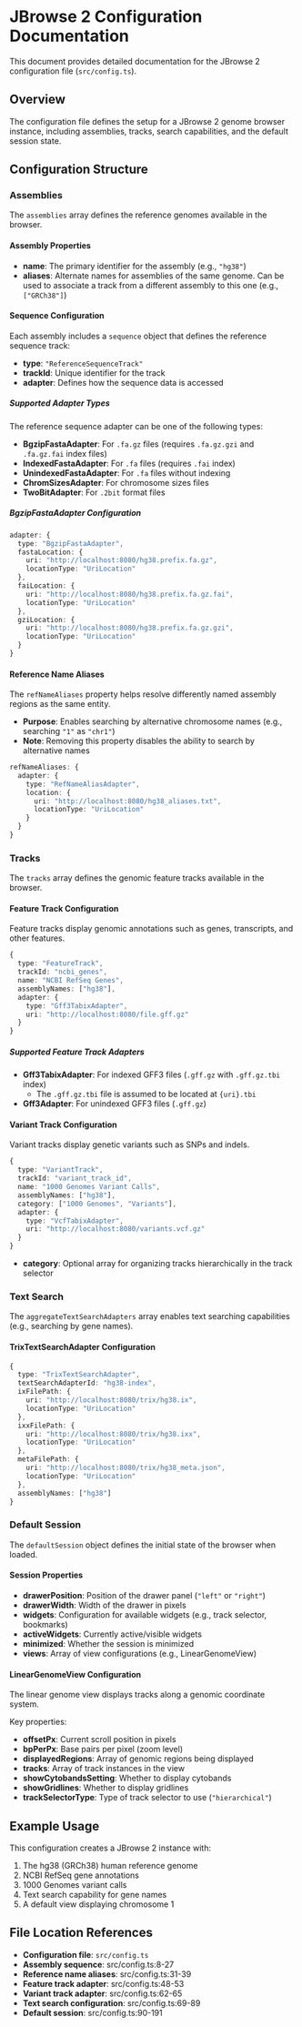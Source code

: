 # JBrowse 2 Configuration Documentation

This document provides detailed documentation for the JBrowse 2 configuration file (`src/config.ts`).

## Overview

The configuration file defines the setup for a JBrowse 2 genome browser instance, including assemblies, tracks, search capabilities, and the default session state.

## Configuration Structure

### Assemblies

The `assemblies` array defines the reference genomes available in the browser.

#### Assembly Properties

- **name**: The primary identifier for the assembly (e.g., `"hg38"`)
- **aliases**: Alternate names for assemblies of the same genome. Can be used to associate a track from a different assembly to this one (e.g., `["GRCh38"]`)

#### Sequence Configuration

Each assembly includes a `sequence` object that defines the reference sequence track:

- **type**: `"ReferenceSequenceTrack"`
- **trackId**: Unique identifier for the track
- **adapter**: Defines how the sequence data is accessed

##### Supported Adapter Types

The reference sequence adapter can be one of the following types:
- **BgzipFastaAdapter**: For `.fa.gz` files (requires `.fa.gz.gzi` and `.fa.gz.fai` index files)
- **IndexedFastaAdapter**: For `.fa` files (requires `.fai` index)
- **UnindexedFastaAdapter**: For `.fa` files without indexing
- **ChromSizesAdapter**: For chromosome sizes files
- **TwoBitAdapter**: For `.2bit` format files

##### BgzipFastaAdapter Configuration

```typescript
adapter: {
  type: "BgzipFastaAdapter",
  fastaLocation: {
    uri: "http://localhost:8080/hg38.prefix.fa.gz",
    locationType: "UriLocation"
  },
  faiLocation: {
    uri: "http://localhost:8080/hg38.prefix.fa.gz.fai",
    locationType: "UriLocation"
  },
  gziLocation: {
    uri: "http://localhost:8080/hg38.prefix.fa.gz.gzi",
    locationType: "UriLocation"
  }
}
```

#### Reference Name Aliases

The `refNameAliases` property helps resolve differently named assembly regions as the same entity.

- **Purpose**: Enables searching by alternative chromosome names (e.g., searching `"1"` as `"chr1"`)
- **Note**: Removing this property disables the ability to search by alternative names

```typescript
refNameAliases: {
  adapter: {
    type: "RefNameAliasAdapter",
    location: {
      uri: "http://localhost:8080/hg38_aliases.txt",
      locationType: "UriLocation"
    }
  }
}
```

### Tracks

The `tracks` array defines the genomic feature tracks available in the browser.

#### Feature Track Configuration

Feature tracks display genomic annotations such as genes, transcripts, and other features.

```typescript
{
  type: "FeatureTrack",
  trackId: "ncbi_genes",
  name: "NCBI RefSeq Genes",
  assemblyNames: ["hg38"],
  adapter: {
    type: "Gff3TabixAdapter",
    uri: "http://localhost:8080/file.gff.gz"
  }
}
```

##### Supported Feature Track Adapters

- **Gff3TabixAdapter**: For indexed GFF3 files (`.gff.gz` with `.gff.gz.tbi` index)
  - The `.gff.gz.tbi` file is assumed to be located at `{uri}.tbi`
- **Gff3Adapter**: For unindexed GFF3 files (`.gff.gz`)

#### Variant Track Configuration

Variant tracks display genetic variants such as SNPs and indels.

```typescript
{
  type: "VariantTrack",
  trackId: "variant_track_id",
  name: "1000 Genomes Variant Calls",
  assemblyNames: ["hg38"],
  category: ["1000 Genomes", "Variants"],
  adapter: {
    type: "VcfTabixAdapter",
    uri: "http://localhost:8080/variants.vcf.gz"
  }
}
```

- **category**: Optional array for organizing tracks hierarchically in the track selector

### Text Search

The `aggregateTextSearchAdapters` array enables text searching capabilities (e.g., searching by gene names).

#### TrixTextSearchAdapter Configuration

```typescript
{
  type: "TrixTextSearchAdapter",
  textSearchAdapterId: "hg38-index",
  ixFilePath: {
    uri: "http://localhost:8080/trix/hg38.ix",
    locationType: "UriLocation"
  },
  ixxFilePath: {
    uri: "http://localhost:8080/trix/hg38.ixx",
    locationType: "UriLocation"
  },
  metaFilePath: {
    uri: "http://localhost:8080/trix/hg38_meta.json",
    locationType: "UriLocation"
  },
  assemblyNames: ["hg38"]
}
```

### Default Session

The `defaultSession` object defines the initial state of the browser when loaded.

#### Session Properties

- **drawerPosition**: Position of the drawer panel (`"left"` or `"right"`)
- **drawerWidth**: Width of the drawer in pixels
- **widgets**: Configuration for available widgets (e.g., track selector, bookmarks)
- **activeWidgets**: Currently active/visible widgets
- **minimized**: Whether the session is minimized
- **views**: Array of view configurations (e.g., LinearGenomeView)

#### LinearGenomeView Configuration

The linear genome view displays tracks along a genomic coordinate system.

Key properties:
- **offsetPx**: Current scroll position in pixels
- **bpPerPx**: Base pairs per pixel (zoom level)
- **displayedRegions**: Array of genomic regions being displayed
- **tracks**: Array of track instances in the view
- **showCytobandsSetting**: Whether to display cytobands
- **showGridlines**: Whether to display gridlines
- **trackSelectorType**: Type of track selector to use (`"hierarchical"`)

## Example Usage

This configuration creates a JBrowse 2 instance with:
1. The hg38 (GRCh38) human reference genome
2. NCBI RefSeq gene annotations
3. 1000 Genomes variant calls
4. Text search capability for gene names
5. A default view displaying chromosome 1

## File Location References

- **Configuration file**: `src/config.ts`
- **Assembly sequence**: src/config.ts:8-27
- **Reference name aliases**: src/config.ts:31-39
- **Feature track adapter**: src/config.ts:48-53
- **Variant track adapter**: src/config.ts:62-65
- **Text search configuration**: src/config.ts:69-89
- **Default session**: src/config.ts:90-191
